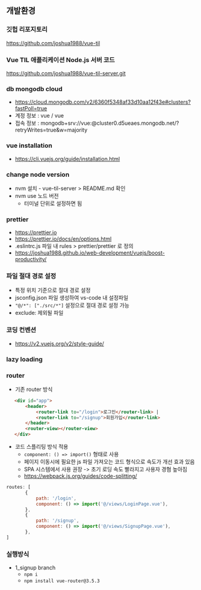 ## 개발환경
### 깃헙 리포지토리
https://github.com/joshua1988/vue-til

### Vue TIL 애플리케이션 Node.js 서버 코드
https://github.com/joshua1988/vue-til-server.git


### db mongodb cloud
 - https://cloud.mongodb.com/v2/6360f5348af33d10aa12f43e#clusters?fastPoll=true
 - 계정 정보 : vue / vue
 - 접속 정보 : mongodb+srv://vue:<password>@cluster0.d5ueaes.mongodb.net/?retryWrites=true&w=majority


### vue installation
- https://cli.vuejs.org/guide/installation.html

### change node version
 - nvm 설치 - vue-til-server > README.md 확인
 - nvm use 노드 버전
   - 터미널 단위로 설정하면 됨

### prettier
- https://prettier.io
- https://prettier.io/docs/en/options.html
- .eslintrc.js 파일 내 rules > prettier/prettier 로 정의
- https://joshua1988.github.io/web-development/vuejs/boost-productivity/


### 파일 절대 경로 설정
 - 특정 위치 기준으로 절대 경로 설정
 - jsconfig.json 파일 생성하여 vs-code 내 설정파일
 - `"@/*": ["./src/*"]` 설정으로 절대 경로 설정 가능
 - exclude: 제외될 파일


### 코딩 컨벤션
 - https://v2.vuejs.org/v2/style-guide/

### lazy loading


### router
 - 기존 router 방식
 ```html
    <div id="app">
		<header>
			<router-link to="/login">로그인</router-link> |
			<router-link to="/signup">회원가입</router-link>
		</header>
		<router-view></router-view>
	</div>
```
 - 코드 스플리팅 방식 적용
    -  `component: () => import()` 형태로 사용
    - 페이지 이동시에 필요한 js 파일 가져오는 코드 형식으로 속도가 개선 효과 있음
    - SPA 시스템에서 사용 권장 -> 초기 로딩 속도 빨라지고 사용자 경혐 높아짐
    - https://webpack.js.org/guides/code-splitting/

 ```javascript
 routes: [
		{
			path: '/login',
			component: () => import('@/views/LoginPage.vue'),
		},
		{
			path: '/signup',
			component: () => import('@/views/SignupPage.vue'),
		},
]
 ```

### 실행방식
 -  1_signup branch
    - `npm i`
    - `npm install vue-router@3.5.3`